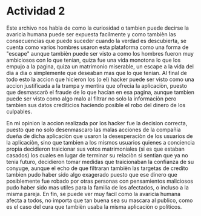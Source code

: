 Actividad 2
========================
Este archivo nos habla de como la curiosidad o tambien puede decirse la avaricia humana puede ser expuesta facilmente y como tambièn las consecuencias que puede suceder cuando la verdad es descubierta, se cuenta como varios hombres usaron esta plataforma como una forma de "escape" aunque tambièn puede ser visto a como los hombres fueron muy ambiciosos con lo que tenian, quiza fue una vida monotona lo que los empujo a la pagina, quiza un matrimonio miserable, un escape a la vida del dia a dia o simplemente que deseaban mas que lo que tenian. Al final de todo esto la accion que hicieron los (o el) hacker puede ser visto como una accion justificada a la trampa y mentira que ofrecia la aplicaciòn, puesto que desmascarò el fraude de lo que hacian en esa pagina, aunque tambien puede ser visto como algo malo al filtrar no solo la informaciòn pero tambien sus datos crediticios haciendo posible el robo del dinero de los culpables.

En mi opinion la accion realizada por los hacker fue la decision correcta, puesto que no solo desenmascaro las malas acciones de la compañia dueña de dicha aplicaciòn que usaron la desesperaciòn de los usuarios de la aplicaciòn, sino que tambien a los mismos usuarios quienes a conciencia propia decidieron traicionar sus votos matrimoniales (si es que estaban casados) los cuales en lugar de terminar su relaciòn si sentian que ya no tenia futuro, decidieron tomar medidas que traicionaban la confianza de su conyuge, aunque el echo de que filtraran tambièn las targetas de credito tambien pudo haber sido algo exagerado puesto que ese dinero que posiblemente fue robado por otras personas con pensamientos maliciosos pudo haber sido mas utiles para la familia de los afectados, o incluso a la misma pareja. En fin, se puede ver muy facil como la avaricia humana afecta a todos, no importa que tan buena sea su mascara al publico, como es el caso del cura que tambièn usaba la misma aplicaciòn o politicos.
